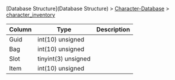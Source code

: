 [Database Structure](Database Structure) > [Character-Database](Character-Database) > [character_inventory](character_inventory)

Column | Type | Description
--- | --- | ---
Guid | int(10) unsigned | 
Bag | int(10) unsigned | 
Slot | tinyint(3) unsigned | 
Item | int(10) unsigned | 
